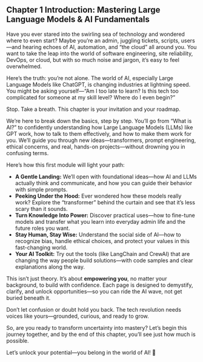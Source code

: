 ## Chapter 1 Introduction: Mastering Large Language Models & AI Fundamentals

Have you ever stared into the swirling sea of technology and wondered where to even start? Maybe you’re an admin, juggling tickets, scripts, users—and hearing echoes of AI, automation, and “the cloud” all around you. You want to take the leap into the world of software engineering, site reliability, DevOps, or cloud, but with so much noise and jargon, it’s easy to feel overwhelmed.

Here’s the truth: you’re not alone. The world of AI, especially Large Language Models like ChatGPT, is changing industries at lightning speed. You might be asking yourself—“Am I too late to learn? Is this tech too complicated for someone at my skill level? Where do I even begin?”

Stop. Take a breath. This chapter is your invitation and your roadmap.

We’re here to break down the basics, step by step. You’ll go from “What is AI?” to confidently understanding how Large Language Models (LLMs) like GPT work, how to talk to them effectively, and how to make them work for you. We’ll guide you through new ideas—transformers, prompt engineering, ethical concerns, and real, hands-on projects—without drowning you in confusing terms. 

Here’s how this first module will light your path:

- **A Gentle Landing:** We’ll open with foundational ideas—how AI and LLMs actually think and communicate, and how you can guide their behavior with simple prompts.
- **Peeking Under the Hood:** Ever wondered how these models really work? Explore the “transformer” behind the curtain and see that it’s less scary than it sounds.
- **Turn Knowledge Into Power:** Discover practical uses—how to fine-tune models and transfer what you learn into everyday admin life and the future roles you want.
- **Stay Human, Stay Wise:** Understand the social side of AI—how to recognize bias, handle ethical choices, and protect your values in this fast-changing world.
- **Your AI Toolkit:** Try out the tools (like LangChain and CrewAI) that are changing the way people build solutions—with code samples and clear explanations along the way.

This isn’t just theory. It’s about **empowering you**, no matter your background, to build with confidence. Each page is designed to demystify, clarify, and unlock opportunities—so you can ride the AI wave, not get buried beneath it.

Don’t let confusion or doubt hold you back. The tech revolution needs voices like yours—grounded, curious, and ready to grow.

So, are you ready to transform uncertainty into mastery? Let’s begin this journey together, and by the end of this chapter, you’ll see just how much is possible.

Let’s unlock your potential—you belong in the world of AI! 🚀